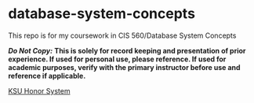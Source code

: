 # database-system-concepts
This repo is for my coursework in CIS 560/Database System Concepts

***Do Not Copy:*** **This is solely for record keeping and presentation of prior experience. If used for personal use, please reference. If used for academic purposes, verify with the primary instructor before use and reference if applicable.**  

[KSU Honor System](https://www.k-state.edu/honor/) 
